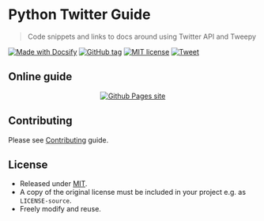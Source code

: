 # Python Twitter Guide
> Code snippets and links to docs around using Twitter API and Tweepy

[![Made with Docsify](https://img.shields.io/badge/Made_with-Docsify-blue.svg)](https://docsify.js.org/)
[![GitHub tag](https://img.shields.io/github/tag/MichaelCurrin/python-twitter-guide.svg)](https://GitHub.com/MichaelCurrin/python-twitter-guide/tags/)
[![MIT license](https://img.shields.io/badge/License-MIT-blue.svg)](#license)
[![Tweet](https://img.shields.io/twitter/url?style=social&url=https%3A%2F%2Fmichaelcurrin.github.io%2Fpython-twitter-guide%2F)](https://twitter.com/intent/tweet?url=https%3A%2F%2FMichaelCurrin.github.io%2Fpython-twitter-guide&hashtags=twitter,tweepy,python,guide,tutorial)


## Online guide

<div align="center">

[![Github Pages site](https://img.shields.io/badge/site-Github_Pages-blue?style=for-the-badge)](https://michaelcurrin.github.io/python-twitter-guide/)
</div>


## Contributing

Please see [Contributing](CONTRIBUTING.md) guide.


## License

- Released under [MIT](/LICENSE).
- A copy of the original license must be included in your project e.g. as `LICENSE-source`.
- Freely modify and reuse.
